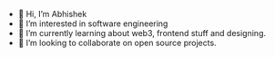 - 👋 Hi, I’m Abhishek
- 👀 I’m interested in software engineering
- 🌱 I’m currently learning about web3, frontend stuff and designing. 
- 💞️ I’m looking to collaborate on open source projects. 

<!---
abhishekyadav17/abhishekyadav17 is a ✨ special ✨ repository because its `README.md` (this file) appears on your GitHub profile.
You can click the Preview link to take a look at your changes.
--->
